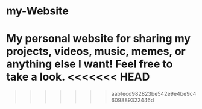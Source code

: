 # my-Website
My personal website for sharing my projects, videos, music, memes, or
anything else I want! Feel free to take a look.
<<<<<<< HEAD
=======

>>>>>>> aab1ecd982823be542e9e4be9c4609889322446d
